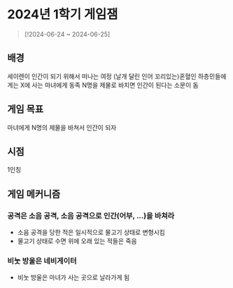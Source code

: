 # 2024년 1학기 게임잼

> [!2024-06-24 ~ 2024-06-25]

## 배경
세이렌이 인간이 되기 위해서 떠나는 여정
(날개 달린 인어 꼬리있는)혼혈인 하층민들에게는 X에 사는 마녀에게 동족 N명을 제물로 바치면 인간이 된다는 소문이 돔

## 게임 목표
마녀에게 N명의 제물을 바쳐서 인간이 되자

## 시점
1인칭

## 게임 메커니즘
### 공격은 소음 공격, 소음 공격으로 인간(어부, …)을 바쳐라
- 소음 공격을 당한 적은 일시적으로 물고기 상태로 변형시킴
- 물고기 상태로 수면 위에 오래 있는 적들은 죽음
### 비눗 방울은 네비게이터
- 비눗 방울은 마녀가 사는 곳으로 날라가게 됨

